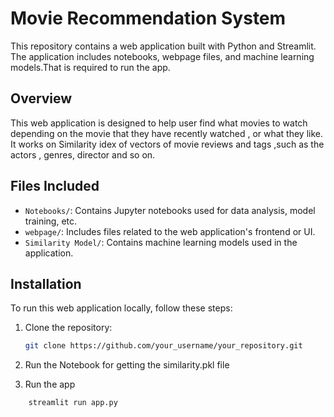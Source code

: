# Movie Recommendation System

This repository contains a web application built with Python and Streamlit. The application includes notebooks, webpage files, and machine learning models.That is required to run the app.

## Overview

This web application is designed to help user find what movies to watch depending on the movie that they have recently watched , or what they like.
It works on Similarity idex of vectors of movie reviews and tags ,such as the actors , genres, director and so on.

## Files Included

- `Notebooks/`: Contains Jupyter notebooks used for data analysis, model training, etc.
- `webpage/`: Includes files related to the web application's frontend or UI.
- `Similarity Model/`: Contains machine learning models used in the application.

## Installation

To run this web application locally, follow these steps:

1. Clone the repository:

   ```bash
   git clone https://github.com/your_username/your_repository.git
   ```
2. Run the Notebook for getting the similarity.pkl file


3. Run the app
```bash
    streamlit run app.py
```
